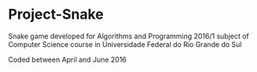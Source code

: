 # Project-Snake
Snake game developed for Algorithms and Programming 2016/1 subject of Computer Science course in Universidade Federal do Rio Grande do Sul

Coded between April and June 2016

